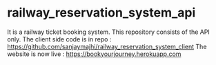 # railway_reservation_system_api

It is a railway ticket booking system.
This repository consists of the API only.
The client side code is in repo : https://github.com/sanjaymajhi/railway_reservation_system_client
The website is now live : https://bookyourjourney.herokuapp.com
